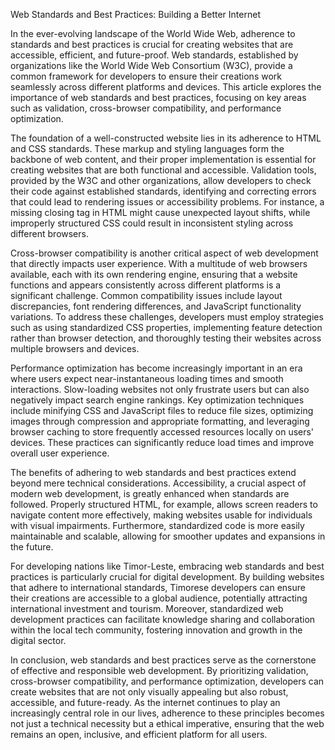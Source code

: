 Web Standards and Best Practices: Building a Better Internet

In the ever-evolving landscape of the World Wide Web, adherence to standards and best practices is crucial for creating websites that are accessible, efficient, and future-proof. Web standards, established by organizations like the World Wide Web Consortium (W3C), provide a common framework for developers to ensure their creations work seamlessly across different platforms and devices. This article explores the importance of web standards and best practices, focusing on key areas such as validation, cross-browser compatibility, and performance optimization.

The foundation of a well-constructed website lies in its adherence to HTML and CSS standards. These markup and styling languages form the backbone of web content, and their proper implementation is essential for creating websites that are both functional and accessible. Validation tools, provided by the W3C and other organizations, allow developers to check their code against established standards, identifying and correcting errors that could lead to rendering issues or accessibility problems. For instance, a missing closing tag in HTML might cause unexpected layout shifts, while improperly structured CSS could result in inconsistent styling across different browsers.

Cross-browser compatibility is another critical aspect of web development that directly impacts user experience. With a multitude of web browsers available, each with its own rendering engine, ensuring that a website functions and appears consistently across different platforms is a significant challenge. Common compatibility issues include layout discrepancies, font rendering differences, and JavaScript functionality variations. To address these challenges, developers must employ strategies such as using standardized CSS properties, implementing feature detection rather than browser detection, and thoroughly testing their websites across multiple browsers and devices.

Performance optimization has become increasingly important in an era where users expect near-instantaneous loading times and smooth interactions. Slow-loading websites not only frustrate users but can also negatively impact search engine rankings. Key optimization techniques include minifying CSS and JavaScript files to reduce file sizes, optimizing images through compression and appropriate formatting, and leveraging browser caching to store frequently accessed resources locally on users' devices. These practices can significantly reduce load times and improve overall user experience.

The benefits of adhering to web standards and best practices extend beyond mere technical considerations. Accessibility, a crucial aspect of modern web development, is greatly enhanced when standards are followed. Properly structured HTML, for example, allows screen readers to navigate content more effectively, making websites usable for individuals with visual impairments. Furthermore, standardized code is more easily maintainable and scalable, allowing for smoother updates and expansions in the future.

For developing nations like Timor-Leste, embracing web standards and best practices is particularly crucial for digital development. By building websites that adhere to international standards, Timorese developers can ensure their creations are accessible to a global audience, potentially attracting international investment and tourism. Moreover, standardized web development practices can facilitate knowledge sharing and collaboration within the local tech community, fostering innovation and growth in the digital sector.

In conclusion, web standards and best practices serve as the cornerstone of effective and responsible web development. By prioritizing validation, cross-browser compatibility, and performance optimization, developers can create websites that are not only visually appealing but also robust, accessible, and future-ready. As the internet continues to play an increasingly central role in our lives, adherence to these principles becomes not just a technical necessity but a ethical imperative, ensuring that the web remains an open, inclusive, and efficient platform for all users.